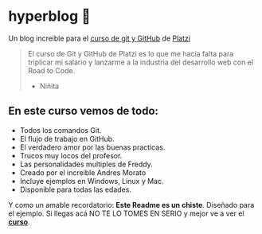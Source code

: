 # hyperblog 	&#x1f49a;
Un blog increible para el [curso de git y GitHub](https://platzi.com/clases/1557-git-github/19977-readmemd-es-una-excelente-practica/ "curso de git y GitHub") de [Platzi](https://platzi.com "Platzi")
> El curso de Git y GitHub de Platzi es lo que me hacia falta para triplicar mi salario y lanzarme a la industria del desarrollo web con el Road to Code.
> - Niñita
## En este curso vemos de todo:
* Todos los comandos Git.
* El flujo de trabajo en GitHub.
* El verdadero amor por las buenas practicas.
* Trucos muy locos del profesor.
* Las personalidades multiples de Freddy.
* Creado por el increible Andres Morato
* Incluye ejemplos en Windows, Linux y Mac.
* Disponible para todas las edades.


Y como un amable recordatorio: **Este Readme es un chiste**. Diseñado para el ejemplo. Si llegas acá NO TE LO TOMES EN SERIO y mejor ve a ver el [**curso**](https://platzi.com/clases/1557-git-github/19977-readmemd-es-una-excelente-practica/ "curso de git y GitHub"). 